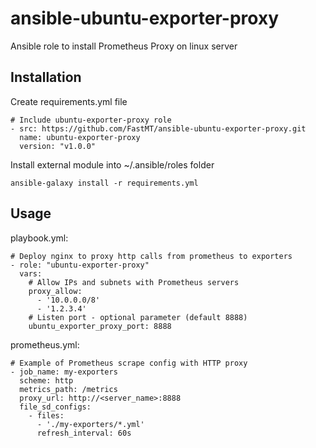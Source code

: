 # ansible-ubuntu-exporter-proxy
Ansible role to install Prometheus Proxy on linux server

## Installation

Create requirements.yml file

```
# Include ubuntu-exporter-proxy role
- src: https://github.com/FastMT/ansible-ubuntu-exporter-proxy.git
  name: ubuntu-exporter-proxy
  version: "v1.0.0"
```

Install external module into ~/.ansible/roles folder

```
ansible-galaxy install -r requirements.yml
```

## Usage

playbook.yml:

```
# Deploy nginx to proxy http calls from prometheus to exporters
- role: "ubuntu-exporter-proxy"
  vars:
    # Allow IPs and subnets with Prometheus servers
    proxy_allow:
      - '10.0.0.0/8'
      - '1.2.3.4'
    # Listen port - optional parameter (default 8888)
    ubuntu_exporter_proxy_port: 8888 
```

prometheus.yml:

```
# Example of Prometheus scrape config with HTTP proxy
- job_name: my-exporters
  scheme: http
  metrics_path: /metrics
  proxy_url: http://<server_name>:8888
  file_sd_configs:
    - files:
      - './my-exporters/*.yml'
      refresh_interval: 60s
```
